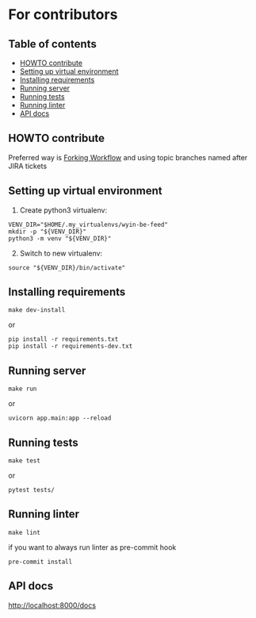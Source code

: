 # For contributors

## Table of contents
* [HOWTO contribute]
* [Setting up virtual environment]
* [Installing requirements]
* [Running server]
* [Running tests]
* [Running linter]
* [API docs]


## HOWTO contribute
Preferred way is [Forking
Workflow](https://www.atlassian.com/git/tutorials/comparing-workflows/forking-workflow)
and using topic branches named after JIRA tickets


## Setting up virtual environment
1. Create python3 virtualenv:
```
VENV_DIR="$HOME/.my_virtualenvs/wyin-be-feed"
mkdir -p "${VENV_DIR}"
python3 -m venv "${VENV_DIR}"
```
2. Switch to new virtualenv:
```
source "${VENV_DIR}/bin/activate"
```


## Installing requirements
```
make dev-install
```
or
```
pip install -r requirements.txt
pip install -r requirements-dev.txt
```


## Running server
```
make run
```
or
```
uvicorn app.main:app --reload
```


## Running tests
```
make test
```
or
```
pytest tests/
```


## Running linter
```
make lint
```
if you want to always run linter as pre-commit hook
```
pre-commit install
```


## API docs
[http://localhost:8000/docs](http://localhost:8000/docs)


[HOWTO contribute]: #howto-contribute
[Setting up virtual environment]: #setting-up-virtual-environment
[Installing requirements]: #installing-requirements
[Running server]: #running-server
[Running tests]: #running-tests
[Running linter]: #running-linter
[API docs]: #api-docs
